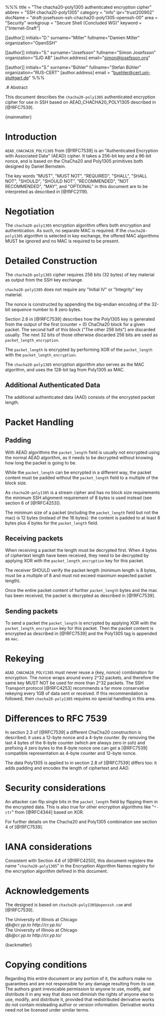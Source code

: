 %%%
title = "The chacha20-poly1305 authenticated encryption cipher"
abbrev = "SSH chacha20-poly1305"
category = "info"
ipr="trust200902"
docName = "draft-josefsson-ssh-chacha20-poly1305-openssh-00"
area = "Security"
workgroup = "Secure Shell (Concluded WG)"
keyword = ["Internet-Draft"]

[[author]]
initials="D."
surname="Miller"
fullname="Damien Miller"
organization="OpenSSH"

[[author]]
initials="S."
surname="Josefsson"
fullname="Simon Josefsson"
organization="SJD AB"
[author.address]
email="simon@josefsson.org"

[[author]]
initials="S."
surname="Bühler"
fullname="Stefan Bühler"
organization="RUS-CERT"
[author.address]
email = "buehler@cert.uni-stuttgart.de"
%%%

.# Abstract

This document describes the `chacha20-poly1305` authenticated encryption
cipher for use in SSH based on AEAD_CHACHA20_POLY1305 described in
[@!RFC7539].

{mainmatter}

# Introduction

`AEAD_CHACHA20_POLY1305` from [@!RFC7539] is an "Authenticated
Encryption with Associated Data" (AEAD) cipher.  It takes a 256-bit key
and a 96-bit nonce, and is based on the ChaCha20 and Poly1305 primitives
both designed by Daniel Bernstein.

The key words "MUST", "MUST NOT", "REQUIRED", "SHALL", "SHALL NOT",
"SHOULD", "SHOULD NOT", "RECOMMENDED", "NOT RECOMMENDED", "MAY", and
"OPTIONAL" in this document are to be interpreted as described in
[@!RFC2119].

# Negotiation

The `chacha20-poly1305` encryption algorithm offers both encryption and
authentication.  As such, no separate MAC is required.  If the
`chacha20-poly1305` algorithm is selected in key exchange, the offered
MAC algorithms MUST be ignored and no MAC is required to be present.

# Detailed Construction

The `chacha20-poly1305` cipher requires 256 bits (32 bytes) of key
material as output from the SSH key exchange.

`chacha20-poly1305` does not require any "Initial IV" or "Integrity" key
material.

The nonce is constructed by appending the big-endian encoding of the
32-bit sequence number to 8 zero bytes.

Section 2.6 in [@!RFC7539] describes how the Poly1305 key is generated
from the output of the first (counter = 0) ChaCha20 block for a given
packet.  The second half of this block ("The other 256 bits") are
discarded usually.  The next 32 bits of those otherwise discarded 256
bits are used as `packet_length_encryption`.

The `packet_length` is encrypted by performing XOR of the `packet_length`
with the `packet_length_encryption`.

The `chacha20-poly1305` encryption algorithm also serves as the MAC
algorithm, and uses the 128-bit tag from Poly1305 as MAC.

## Additional Authenticated Data

The additional authenticated data (AAD) consists of the encrypted packet
length.

# Packet Handling

## Padding

With AEAD algorithms the `packet_length` field is usually not encrypted
using the normal AEAD algorithm, as it needs to be decrypted without
knowing how long the packet is going to be.

While the `packet_length` can be encrypted in a different way, the
packet content must be padded without the `packet_length` field to a
multiple of the block size.

As `chacha20-poly1305` is a stream cipher and has no block size
requirements the minimum SSH alignment requirement of 8 bytes is used
instead (see section 6 of [@!RFC4253]).

The minimum size of a packet (including the `packet_length` field but
not the mac) is 12 bytes (instead of the 16 bytes): the content is
padded to at least 8 bytes plus 4 bytes for the `packet_length` field.

## Receiving packets

When receiving a packet the length must be decrypted first.  When 4
bytes of ciphertext length have been received, they need to be decrypted
by applying XOR with the `packet_length_encryption` key for this packet.

The receiver SHOULD verify the packet length (minimum length is 8 bytes,
must be a multiple of 8 and must not exceed maximum expected packet
length).

Once the entire packet content of further `packet_length` bytes and the
mac has been received, the packet is decrypted as described in
[@!RFC7539].

## Sending packets

To send a packet the `packet_length` is encrypted by applying XOR with
the `packet_length_encryption` key for this packet.  Then the packet
content is encrypted as described in [@!RFC7539] and the Poly1305 tag is
appended as `mac`.

# Rekeying

`AEAD_CHACHA20_POLY1305` must never reuse a {key, nonce} combination for
encryption.  The nonce wraps around every 2^32 packets, and therefore
the same key MUST NOT be used for more than 2^32 packets.  The SSH
Transport protocol [@!RFC4253] recommends a far more conservative
rekeying every 1GB of data sent or received.  If this recommendation is
followed, then `chacha20-poly1305` requires no special handling in this
area.

# Differences to RFC 7539

In section 2.3 of [@RFC7539] a different ChaCha20 construction is
described; it uses a 12-byte nonce and a 4-byte counter.  By removing
the last 4 bytes of the 8-byte counter (which are always zero in ssh)
and prefixing 4 zero bytes to the 8-byte nonce one can get a [@RFC7539]
compatible representation as 4-byte counter and 12-byte nonce.

The data Poly1305 is applied to in section 2.8 of [@RFC7539] differs
too: it adds padding and encodes the length of ciphertext and AAD.

# Security considerations

An attacker can flip single bits in the `packet_length` field by
flipping them in the encrypted data.  This is also true for other
encryption algorithms like "`*-ctr`" from [@RFC4344] based on XOR.

For further details on the Chacha20 and Poly1305 combination see section
4 of [@!RFC7539].

# IANA considerations

Consistent with Section 4.6 of [@!RFC4250], this document registers the
name "`chacha20-poly1305`" in the Encryption Algorithm Names registry
for the encryption algorithm defined in this document.

# Acknowledgements

The designed is based on `chacha20-poly1305@openssh.com` and
[@!RFC7539].

<reference anchor='ChaCha' target='http://cr.yp.to/chacha/chacha-20080128.pdf'>
    <front>
        <title>ChaCha, a variant of Salsa20</title>
        <author initials='D.J.' surname='Bernstein' fullname='Daniel J. Bernstein'>
            <organization>The University of Illinois at Chicago</organization>
            <address>
                <email>djb@cr.yp.to</email>
                <uri>http://cr.yp.to/</uri>
            </address>
        </author>
        <date year='2008'/>
    </front>
</reference>

<reference anchor='Poly1305' target='http://cr.yp.to/mac/poly1305-20050329.pdf'>
    <front>
        <title>The Poly1305-AES message-authentication code</title>
        <author initials='D.J.' surname='Bernstein' fullname='Daniel J. Bernstein'>
            <organization>The University of Illinois at Chicago</organization>
            <address>
                <email>djb@cr.yp.to</email>
                <uri>http://cr.yp.to/</uri>
            </address>
        </author>
        <date year='2005'/>
    </front>
</reference>

{backmatter}

# Copying conditions

Regarding this entire document or any portion of it, the authors make no
guarantees and are not responsible for any damage resulting from its
use.  The authors grant irrevocable permission to anyone to use, modify,
and distribute it in any way that does not diminish the rights of anyone
else to use, modify, and distribute it, provided that redistributed
derivative works do not contain misleading author or version
information.  Derivative works need not be licensed under similar terms.
